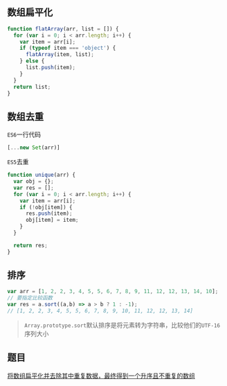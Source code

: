 ## 数组扁平化
```js
function flatArray(arr, list = []) {
  for (var i = 0; i < arr.length; i++) {
    var item = arr[i];
    if (typeof item === 'object') {
      flatArray(item, list);
    } else {
      list.push(item);
    }  
  }
  return list;
}

```

## 数组去重
`ES6`一行代码
```js
[...new Set(arr)]
```

`ES5`去重
```js
function unique(arr) {
  var obj = {};
  var res = [];
  for (var i = 0; i < arr.length; i++) {
    var item = arr[i];
    if (!obj[item]) {
      res.push(item);
      obj[item] = item;
    }
  }

  return res;
}
```

## 排序
```js
var arr = [1, 2, 2, 3, 4, 5, 5, 6, 7, 8, 9, 11, 12, 12, 13, 14, 10];
// 要指定比较函数
var res = a.sort((a,b) => a > b ? 1 : -1);
// [1, 2, 2, 3, 4, 5, 5, 6, 7, 8, 9, 10, 11, 12, 12, 13, 14]
```
> `Array.prototype.sort`默认排序是将元素转为字符串，比较他们的`UTF-16`序列大小

## 题目
[将数组扁平化并去除其中重复数据，最终得到一个升序且不重复的数组 ](https://github.com/Advanced-Frontend/Daily-Interview-Question/issues/8)

